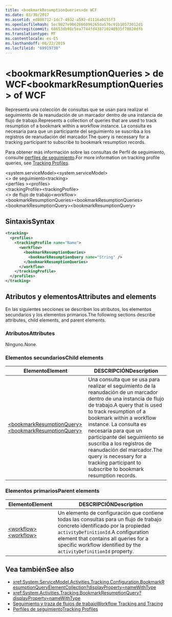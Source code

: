 ```yaml
---
title: <bookmarkResumptionQueries>de WCF
ms.date: 03/30/2017
ms.assetid: ed086712-1dc7-4932-a592-d1116a0155f3
ms.openlocfilehash: 5ec9827e9862866096265da576c91b10573012d1
ms.sourcegitcommit: 68653db98c5ea7744fd438710248935f70020dfb
ms.translationtype: MT
ms.contentlocale: es-ES
ms.lasthandoff: 08/22/2019
ms.locfileid: "69919738"
---
```

# <a name="bookmarkresumptionqueries-of-wcf"></a><span data-ttu-id="369d8-102">\<bookmarkResumptionQueries > de WCF</span><span class="sxs-lookup"><span data-stu-id="369d8-102">\<bookmarkResumptionQueries> of WCF</span></span>
  
<span data-ttu-id="369d8-103">Representa una colección de consultas que se usan para realizar el seguimiento de la reanudación de un marcador dentro de una instancia de flujo de trabajo.</span><span class="sxs-lookup"><span data-stu-id="369d8-103">Represents a collection of queries that are used to track resumption of a bookmark within a workflow instance.</span></span> <span data-ttu-id="369d8-104">La consulta es necesaria para que un participante del seguimiento se suscriba a los registros de reanudación del marcador.</span><span class="sxs-lookup"><span data-stu-id="369d8-104">The query is necessary for a tracking participant to subscribe to bookmark resumption records.</span></span>  
  
<span data-ttu-id="369d8-105">Para obtener más información sobre las consultas de Perfil de seguimiento, consulte [perfiles de seguimiento](../../../windows-workflow-foundation/tracking-profiles.md).</span><span class="sxs-lookup"><span data-stu-id="369d8-105">For more information on tracking profile queries, see [Tracking Profiles](../../../windows-workflow-foundation/tracking-profiles.md).</span></span>
  
<span data-ttu-id="369d8-106">\<system.serviceModel></span><span class="sxs-lookup"><span data-stu-id="369d8-106">\<system.serviceModel></span></span>  
<span data-ttu-id="369d8-107">\<> de seguimiento</span><span class="sxs-lookup"><span data-stu-id="369d8-107">\<tracking></span></span>  
<span data-ttu-id="369d8-108">\<perfiles ></span><span class="sxs-lookup"><span data-stu-id="369d8-108">\<profiles></span></span>  
<span data-ttu-id="369d8-109">\<trackingProfile></span><span class="sxs-lookup"><span data-stu-id="369d8-109">\<trackingProfile></span></span>  
<span data-ttu-id="369d8-110">\<> de flujo de trabajo</span><span class="sxs-lookup"><span data-stu-id="369d8-110">\<workflow></span></span>  
<span data-ttu-id="369d8-111">\<bookmarkResumptionQueries></span><span class="sxs-lookup"><span data-stu-id="369d8-111">\<bookmarkResumptionQueries></span></span>  
<span data-ttu-id="369d8-112">\<bookmarkResumptionQuery></span><span class="sxs-lookup"><span data-stu-id="369d8-112">\<bookmarkResumptionQuery></span></span>  
  
## <a name="syntax"></a><span data-ttu-id="369d8-113">Sintaxis</span><span class="sxs-lookup"><span data-stu-id="369d8-113">Syntax</span></span>  
  
```xml  
<tracking>
  <profiles>
    <trackingProfile name="Name">
      <workflow>
        <bookmarkResumptionQueries>
          <bookmarkResumptionQuery name="String" />
        </bookmarkResumptionQueries>
      </workflow>
    </trackingProfile>
  </profiles>
</tracking>
```  
  
## <a name="attributes-and-elements"></a><span data-ttu-id="369d8-114">Atributos y elementos</span><span class="sxs-lookup"><span data-stu-id="369d8-114">Attributes and elements</span></span>  
  
<span data-ttu-id="369d8-115">En las siguientes secciones se describen los atributos, los elementos secundarios y los elementos primarios.</span><span class="sxs-lookup"><span data-stu-id="369d8-115">The following sections describe attributes, child elements, and parent elements.</span></span>  
  
### <a name="attributes"></a><span data-ttu-id="369d8-116">Atributos</span><span class="sxs-lookup"><span data-stu-id="369d8-116">Attributes</span></span>  
  
<span data-ttu-id="369d8-117">Ninguno.</span><span class="sxs-lookup"><span data-stu-id="369d8-117">None.</span></span>  
  
### <a name="child-elements"></a><span data-ttu-id="369d8-118">Elementos secundarios</span><span class="sxs-lookup"><span data-stu-id="369d8-118">Child elements</span></span>  
  
|<span data-ttu-id="369d8-119">Elemento</span><span class="sxs-lookup"><span data-stu-id="369d8-119">Element</span></span>|<span data-ttu-id="369d8-120">DESCRIPCIÓN</span><span class="sxs-lookup"><span data-stu-id="369d8-120">Description</span></span>|  
|-------------|-----------------|  
|[<span data-ttu-id="369d8-121">\<bookmarkResumptionQuery></span><span class="sxs-lookup"><span data-stu-id="369d8-121">\<bookmarkResumptionQuery></span></span>](bookmarkresumptionquery-of-wcf.md)|<span data-ttu-id="369d8-122">Una consulta que se usa para realizar el seguimiento de la reanudación de un marcador dentro de una instancia de flujo de trabajo.</span><span class="sxs-lookup"><span data-stu-id="369d8-122">A query that is used to track resumption of a bookmark within a workflow instance.</span></span> <span data-ttu-id="369d8-123">La consulta es necesaria para que un participante del seguimiento se suscriba a los registros de reanudación del marcador.</span><span class="sxs-lookup"><span data-stu-id="369d8-123">The query is necessary for a tracking participant to subscribe to bookmark resumption records.</span></span>|  
  
### <a name="parent-elements"></a><span data-ttu-id="369d8-124">Elementos primarios</span><span class="sxs-lookup"><span data-stu-id="369d8-124">Parent elements</span></span>  
  
|<span data-ttu-id="369d8-125">Elemento</span><span class="sxs-lookup"><span data-stu-id="369d8-125">Element</span></span>|<span data-ttu-id="369d8-126">DESCRIPCIÓN</span><span class="sxs-lookup"><span data-stu-id="369d8-126">Description</span></span>|  
|-------------|-----------------|  
|[<span data-ttu-id="369d8-127">\<workflow></span><span class="sxs-lookup"><span data-stu-id="369d8-127">\<workflow></span></span>](../windows-workflow-foundation/workflow.md)|<span data-ttu-id="369d8-128">Un elemento de configuración que contiene todas las consultas para un flujo de trabajo concreto identificado por la propiedad `activityDefinitionId`.</span><span class="sxs-lookup"><span data-stu-id="369d8-128">A configuration element that contains all queries for a specific workflow identified by the `activityDefinitionId` property.</span></span>|  
  
## <a name="see-also"></a><span data-ttu-id="369d8-129">Vea también</span><span class="sxs-lookup"><span data-stu-id="369d8-129">See also</span></span>

- <xref:System.ServiceModel.Activities.Tracking.Configuration.BookmarkResumptionQueryElementCollection?displayProperty=nameWithType>
- <xref:System.Activities.Tracking.BookmarkResumptionQuery?displayProperty=nameWithType>
- [<span data-ttu-id="369d8-130">Seguimiento y traza de flujos de trabajo</span><span class="sxs-lookup"><span data-stu-id="369d8-130">Workflow Tracking and Tracing</span></span>](../../../windows-workflow-foundation/workflow-tracking-and-tracing.md)
- [<span data-ttu-id="369d8-131">Perfiles de seguimiento</span><span class="sxs-lookup"><span data-stu-id="369d8-131">Tracking Profiles</span></span>](../../../windows-workflow-foundation/tracking-profiles.md)
